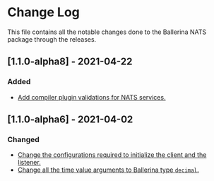 # Change Log
This file contains all the notable changes done to the Ballerina NATS package through the releases.

## [1.1.0-alpha8] - 2021-04-22

### Added

- [Add compiler plugin validations for NATS services.](https://github.com/ballerina-platform/ballerina-standard-library/issues/1036)

## [1.1.0-alpha6]  - 2021-04-02

### Changed
- [Change the configurations required to initialize the client and the listener.](https://github.com/ballerina-platform/module-ballerinax-nats/pull/120)
- [Change all the time value arguments to Ballerina type `decimal`.](https://github.com/ballerina-platform/module-ballerinax-nats/pull/120)
